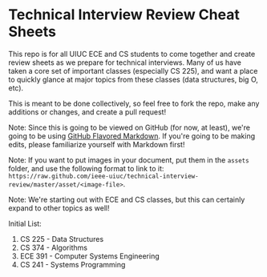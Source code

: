# Technical Interview Review Cheat Sheets

This repo is for all UIUC ECE and CS students to come together and create review sheets as we prepare for technical interviews. Many of us have taken a core set of important classes (especially CS 225), and want a place to quickly glance at major topics from these classes (data structures, big O, etc).

This is meant to be done collectively, so feel free to fork the repo, make any additions or changes, and create a pull request!

Note: Since this is going to be viewed on GitHub (for now, at least), we're going to be using [GitHub Flavored Markdown](https://help.github.com/articles/github-flavored-markdown/). If you're going to be making edits, please familiarize yourself with Markdown first!

Note: If you want to put images in your document, put them in the `assets` folder, and use the following format to link to it: `https://raw.github.com/ieee-uiuc/technical-interview-review/master/asset/<image-file>`.


Note: We're starting out with ECE and CS classes, but this can certainly expand to other topics as well!

Initial List:
  1. CS 225 - Data Structures
  2. CS 374 - Algorithms
  3. ECE 391 - Computer Systems Engineering
  4. CS 241 - Systems Programming
  